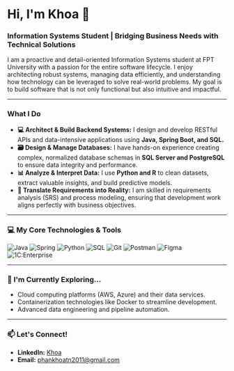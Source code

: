 # Hi, I'm Khoa 👋

### Information Systems Student | Bridging Business Needs with Technical Solutions

I am a proactive and detail-oriented Information Systems student at FPT University with a passion for the entire software lifecycle. I enjoy architecting robust systems, managing data efficiently, and understanding how technology can be leveraged to solve real-world problems. My goal is to build software that is not only functional but also intuitive and impactful.

---

### What I Do

*   **💻 Architect & Build Backend Systems:** I design and develop RESTful APIs and data-intensive applications using **Java, Spring Boot, and SQL.**
*   **🗃️ Design & Manage Databases:** I have hands-on experience creating complex, normalized database schemas in **SQL Server and PostgreSQL** to ensure data integrity and performance.
*   **📊 Analyze & Interpret Data:** I use **Python and R** to clean datasets, extract valuable insights, and build predictive models.
*   **🔗 Translate Requirements into Reality:** I am skilled in requirements analysis (SRS) and process modeling, ensuring that development work aligns perfectly with business objectives.

---

### 💻 My Core Technologies & Tools

![Java](https://img.shields.io/badge/java-%23ED8B00.svg?style=for-the-badge&logo=openjdk&logoColor=white)
![Spring](https://img.shields.io/badge/spring-%236DB33F.svg?style=for-the-badge&logo=spring&logoColor=white)
![Python](https://img.shields.io/badge/python-3670A0?style=for-the-badge&logo=python&logoColor=ffdd54)
![SQL](https://img.shields.io/badge/SQL-025E8C.svg?style=for-the-badge&logo=PostgreSQL&logoColor=white)
![Git](https://img.shields.io/badge/git-%23F05033.svg?style=for-the-badge&logo=git&logoColor=white)
![Postman](https://img.shields.io/badge/Postman-FF6C37?style=for-the-badge&logo=postman&logoColor=white)
![Figma](https://img.shields.io/badge/figma-%23F24E1E.svg?style=for-the-badge&logo=figma&logoColor=white)
![1C:Enterprise](https://img.shields.io/badge/1C-CE0000?style=for-the-badge&logo=1c&logoColor=white)


---

### 🌱 I'm Currently Exploring...

*   Cloud computing platforms (AWS, Azure) and their data services.
*   Containerization technologies like Docker to streamline development.
*   Advanced data engineering and pipeline automation.

---

### 📫 Let's Connect!

*   **LinkedIn:** [Khoa](https://www.linkedin.com/in/brendan-phan-u34834/)
*   **Email:** phankhoatn2011@gmail.com
